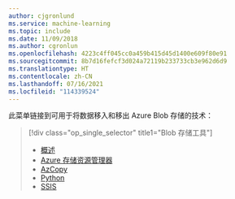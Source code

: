 ```yaml
---
author: cjgronlund
ms.service: machine-learning
ms.topic: include
ms.date: 11/09/2018
ms.author: cgronlun
ms.openlocfilehash: 4223c4ff045cc0a459b415d45d1400e609f80e91
ms.sourcegitcommit: 8b7d16fefcf3d024a72119b233733cb3e962d6d9
ms.translationtype: HT
ms.contentlocale: zh-CN
ms.lasthandoff: 07/16/2021
ms.locfileid: "114339524"
---
```

<!-- Guidance on technologies used to move data to and/or from Azure Blob storage are linked here:
-->
此菜单链接到可用于将数据移入和移出 Azure Blob 存储的技术：

> [!div class="op_single_selector" title1="Blob 存储工具"]
> * [概述](/azure/architecture/data-science-process/move-azure-blob)
> * [Azure 存储资源管理器](/azure/architecture/data-science-process/move-data-to-azure-blob-using-azure-storage-explorer)
> * [AzCopy](../articles/storage/common/storage-use-azcopy-v10.md)
> * [Python](../articles/storage/blobs/storage-quickstart-blobs-python.md)
> * [SSIS](/azure/architecture/data-science-process/move-data-to-azure-blob-using-ssis)
> 
>